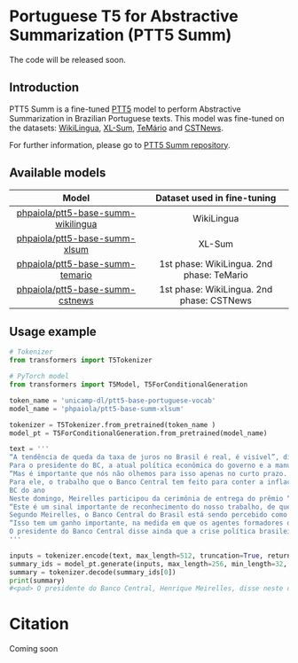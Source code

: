 # Portuguese T5 for Abstractive Summarization (PTT5 Summ)

The code will be released soon.

## Introduction
PTT5 Summ is a fine-tuned [PTT5](https://github.com/unicamp-dl/PTT5) model to perform Abstractive Summarization in Brazilian Portuguese texts. This model was fine-tuned on the datasets: [WikiLingua](https://github.com/esdurmus/Wikilingua), [XL-Sum](https://github.com/csebuetnlp/xl-sum), [TeMário](http://www.nilc.icmc.usp.br/nilc/download/NILCTR0706-MazieroEtAl(2).pdf) and [CSTNews](http://nilc.icmc.usp.br/CSTNews/login/?next=/CSTNews/).

For further information, please go to [PTT5 Summ repository](https://github.com/pedropaiola/ptt5-summ).

## Available models
| Model                                                                                                | Dataset used in fine-tuning| 
| :-:                                                                                                  | :-:                        | 
| [phpaiola/ptt5-base-summ-wikilingua](https://huggingface.co/phpaiola/ptt5-base-summ-wikilingua)      | WikiLingua |
| [phpaiola/ptt5-base-summ-xlsum](https://huggingface.co/phpaiola/ptt5-base-summ-xlsum)                | XL-Sum     |
| [phpaiola/ptt5-base-summ-temario](https://huggingface.co/phpaiola/ptt5-base-summ-temario)            | 1st phase: WikiLingua. 2nd phase: TeMario |
| [phpaiola/ptt5-base-summ-cstnews](https://huggingface.co/phpaiola/ptt5-base-summ-cstnews)            | 1st phase: WikiLingua. 2nd phase: CSTNews|

## Usage example
```python
# Tokenizer 
from transformers import T5Tokenizer

# PyTorch model 
from transformers import T5Model, T5ForConditionalGeneration

token_name = 'unicamp-dl/ptt5-base-portuguese-vocab'
model_name = 'phpaiola/ptt5-base-summ-xlsum'

tokenizer = T5Tokenizer.from_pretrained(token_name )
model_pt = T5ForConditionalGeneration.from_pretrained(model_name)

text = '''
“A tendência de queda da taxa de juros no Brasil é real, é visível”, disse Meirelles, que participou na capital americana de uma série de reuniões e encontros com banqueiros e investidores que aconteceram paralelamente às reuniões do Fundo Monetário Internacional (FMI) e do Banco Mundial (Bird) no fim de semana.
Para o presidente do BC, a atual política econômica do governo e a manutenção da taxa de inflação dentro da meta são fatores que garantem queda na taxa de juros a longo prazo.
“Mas é importante que nós não olhemos para isso apenas no curto prazo. Temos que olhar no médio e longo prazos”, disse Meirelles.
Para ele, o trabalho que o Banco Central tem feito para conter a inflação dentro da meta vai gerar queda gradual da taxa de juros.
BC do ano
Neste domingo, Meirelles participou da cerimônia de entrega do prêmio “Banco Central do ano”, oferecido pela revista The Banker à instituição que preside.
“Este é um sinal importante de reconhecimento do nosso trabalho, de que o Brasil está indo na direção correta”, disse ele.
Segundo Meirelles, o Banco Central do Brasil está sendo percebido como uma instituição comprometida com a meta de inflação.
“Isso tem um ganho importante, na medida em que os agentes formadores de preços começam a apostar que a inflação vai estar na meta, que isso é levado a sério no Brasil”, completou.
O presidente do Banco Central disse ainda que a crise política brasileira não foi um assunto de interesse prioritário dos investidores que encontrou no fim de semana.
'''

inputs = tokenizer.encode(text, max_length=512, truncation=True, return_tensors='pt')
summary_ids = model_pt.generate(inputs, max_length=256, min_length=32, num_beams=5, no_repeat_ngram_size=3, early_stopping=True)
summary = tokenizer.decode(summary_ids[0])
print(summary)
#<pad> O presidente do Banco Central, Henrique Meirelles, disse neste domingo, em Washington, que a taxa de juros no Brasil é real, mas que o Brasil está indo na direção correta.</s>

```

# Citation
Coming soon
